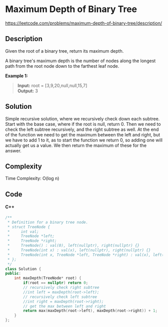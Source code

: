 # Maximum Depth of Binary Tree
<https://leetcode.com/problems/maximum-depth-of-binary-tree/description/>

## Description
Given the root of a binary tree, return its maximum depth.

A binary tree's maximum depth is the number of nodes along the longest path from the root node down to the farthest leaf node.

**Example 1:**

>**Input:** root = [3,9,20,null,null,15,7]  
**Output:** 3

## Solution
Simple recursive solution, where we recursively check down each subtree. Start with the base case, where if the root is null, return 0. Then we need to check the left subtree recursively, and the right subtree as well. At the end of the function we need to get the maximum between the left and right, but we have to add 1 to it, as to start the function we return 0, so adding one will actually get us a value. We then return the maximum of these for the answer.

## Complexity
Time Complexity: O(log n)

## Code
#### C++
```c++
/**
 * Definition for a binary tree node.
 * struct TreeNode {
 *     int val;
 *     TreeNode *left;
 *     TreeNode *right;
 *     TreeNode() : val(0), left(nullptr), right(nullptr) {}
 *     TreeNode(int x) : val(x), left(nullptr), right(nullptr) {}
 *     TreeNode(int x, TreeNode *left, TreeNode *right) : val(x), left(left), right(right) {}
 * };
 */
class Solution {
public:
    int maxDepth(TreeNode* root) {
        if(root == nullptr) return 0;
        // recursively check right subtree
        //int left = maxDepth(root->left);
        // recursively check left subtree
        //int right = maxDepth(root->right);
        // get the max between left and right
        return max(maxDepth(root->left), maxDepth(root->right)) + 1;
    }
};